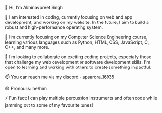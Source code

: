 👋 Hi, I’m Abhinavpreet Singh

👀 I am interested in coding, currently focusing on web and app development, and working on my website. In the future, I aim to build a robust and high-performance operating system.

🌱 I’m currently focusing on my Computer Science Engineering course, learning various languages such as Python, HTML, CSS, JavaScript, C, C++, and many more.

💞️ I’m looking to collaborate on exciting coding projects, especially those that challenge my web development or software development skills. I'm open to learning and working with others to create something impactful.

📫 You can reach me via my discord - apsarora_16935

😄 Pronouns: he/him

⚡ Fun fact: I can play multiple percussion instruments and often code while jamming out to some of my favourite tunes!

<!---
DiveIntoInfinity/DiveIntoInfinity is a ✨ special ✨ repository because its `README.md` (this file) appears on your GitHub profile.
You can click the Preview link to take a look at your changes.
--->
